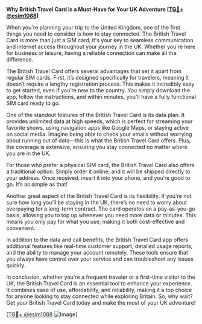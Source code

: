 **Why British Travel Card is a Must-Have for Your UK Adventure [[TG💪+ @esim1088](https://t.me/s/esim1088)]**

When you're planning your trip to the United Kingdom, one of the first things you need to consider is how to stay connected. The British Travel Card is more than just a SIM card; it's your key to seamless communication and internet access throughout your journey in the UK. Whether you're here for business or leisure, having a reliable connection can make all the difference.

The British Travel Card offers several advantages that set it apart from regular SIM cards. First, it’s designed specifically for travelers, meaning it doesn’t require a lengthy registration process. This makes it incredibly easy to get started, even if you’re new to the country. You simply download the app, follow the instructions, and within minutes, you'll have a fully functional SIM card ready to go.

One of the standout features of the British Travel Card is its data plan. It provides unlimited data at high speeds, which is perfect for streaming your favorite shows, using navigation apps like Google Maps, or staying active on social media. Imagine being able to check your emails without worrying about running out of data—this is what the British Travel Card offers. Plus, the coverage is extensive, ensuring you stay connected no matter where you are in the UK.

For those who prefer a physical SIM card, the British Travel Card also offers a traditional option. Simply order it online, and it will be shipped directly to your address. Once received, insert it into your phone, and you’re good to go. It’s as simple as that!

Another great aspect of the British Travel Card is its flexibility. If you're not sure how long you’ll be staying in the UK, there’s no need to worry about overpaying for a long-term contract. The card operates on a pay-as-you-go basis, allowing you to top up whenever you need more data or minutes. This means you only pay for what you use, making it both cost-effective and convenient.

In addition to the data and call benefits, the British Travel Card app offers additional features like real-time customer support, detailed usage reports, and the ability to manage your account remotely. These tools ensure that you always have control over your service and can troubleshoot any issues quickly.

In conclusion, whether you're a frequent traveler or a first-time visitor to the UK, the British Travel Card is an essential tool to enhance your experience. It combines ease of use, affordability, and reliability, making it a top choice for anyone looking to stay connected while exploring Britain. So, why wait? Get your British Travel Card today and make the most of your UK adventure! 

[[TG💪+ @esim1088](https://t.me/s/esim1088) ![Image](https://i.postimg.cc/Y0z9fWf4/image.png)]